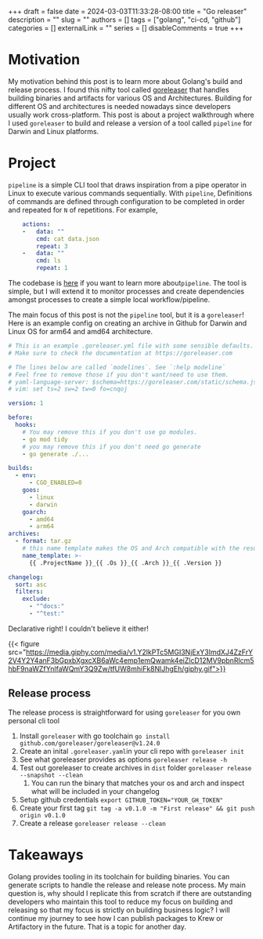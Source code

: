 +++
draft = false
date = 2024-03-03T11:33:28-08:00
title = "Go releaser"
description = ""
slug = ""
authors = []
tags = ["golang", "ci-cd, "github"]
categories = []
externalLink = ""
series = []
disableComments = true
+++

# Motivation

My motivation behind this post is to learn more about Golang's build and release process. I found this nifty tool called [goreleaser](https://goreleaser.com/) that handles building binaries and artifacts for various OS and Architectures. Building for different OS and architectures is needed nowadays since developers usually work cross-platform. This post is about a project walkthrough where I used `goreleaser` to build and release a version of a tool called `pipeline` for Darwin and Linux platforms.

# Project

`pipeline` is a simple CLI tool that draws inspiration from a pipe operator in Linux to execute various commands sequentially. With `pipeline`,  Definitions of commands are defined through configuration to be completed in order and repeated for `N` of repetitions. For example,

```yaml
    actions:
    -   data: ""
        cmd: cat data.json
        repeat: 3
    -   data: ""
        cmd: ls
        repeat: 1
```

The codebase is [here](https://github.com/darrylbalderas/pipeline) if you want to learn more about`pipeline`. The tool is simple, but I will extend it to monitor processes and create dependencies amongst processes to create a simple local workflow/pipeline.


The main focus of this post is not the `pipeline` tool, but it is a `goreleaser`! Here is an example config on creating an archive in Github for Darwin and Linux OS for arm64 and amd64 architecture.

```yaml
# This is an example .goreleaser.yml file with some sensible defaults.
# Make sure to check the documentation at https://goreleaser.com

# The lines below are called `modelines`. See `:help modeline`
# Feel free to remove those if you don't want/need to use them.
# yaml-language-server: $schema=https://goreleaser.com/static/schema.json
# vim: set ts=2 sw=2 tw=0 fo=cnqoj

version: 1

before:
  hooks:
    # You may remove this if you don't use go modules.
    - go mod tidy
    # you may remove this if you don't need go generate
    - go generate ./...

builds:
  - env:
      - CGO_ENABLED=0
    goos:
      - linux
      - darwin
    goarch:
      - amd64
      - arm64
archives:
  - format: tar.gz
    # this name template makes the OS and Arch compatible with the results of `uname`.
    name_template: >-
      {{ .ProjectName }}_{{ .Os }}_{{ .Arch }}_{{ .Version }}

changelog:
  sort: asc
  filters:
    exclude:
      - "^docs:"
      - "^test:"
```

Declarative right! I couldn't believe it either!

{{< figure src="https://media.giphy.com/media/v1.Y2lkPTc5MGI3NjExY3lmdXJ4ZzFrY2V4Y2Y4anF3bGpxbXgxcXB6aWc4emp1emQwamk4eiZlcD12MV9pbnRlcm5hbF9naWZfYnlfaWQmY3Q9Zw/tfUW8mhiFk8NlJhgEh/giphy.gif">}}


## Release process

The release process is straightforward for using `goreleaser` for you own personal cli tool

1. Install `goreleaser` with go toolchain `go install github.com/goreleaser/goreleaser@v1.24.0`
1. Create an inital `.goreleaser.yaml`in your cli repo with `goreleaser init`
1. See what goreleaser provides as options `goreleaser release -h`
1. Test out goreleaser to create archives in `dist` folder `goreleaser release --snapshot --clean`
    1. You can run the binary that matches your os and arch and inspect what will be included in your changelog
1. Setup github credentials `export GITHUB_TOKEN="YOUR_GH_TOKEN"`
1. Create your first tag `git tag -a v0.1.0 -m "First release" && git push origin v0.1.0`
1. Create a release `goreleaser release --clean`


# Takeaways

Golang provides tooling in its toolchain for building binaries. You can generate scripts to handle the release and release note process. My main question is, why should I replicate this from scratch if there are outstanding developers who maintain this tool to reduce my focus on building and releasing so that my focus is strictly on building business logic? I will continue my journey to see how I can publish packages to Krew or Artifactory in the future. That is a topic for another day.

